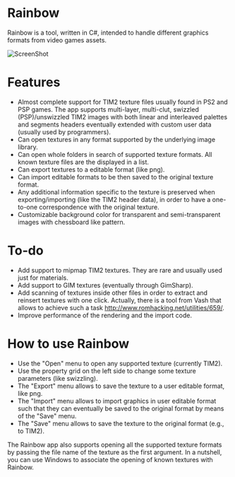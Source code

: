 Rainbow
=======

Rainbow is a tool, written in C#, intended to handle different graphics formats from video games assets.

![ScreenShot](http://i.imgur.com/FsrZ2SY.png)

Features
=======

* Almost complete support for TIM2 texture files usually found in PS2 and PSP games. The app supports multi-layer, multi-clut, swizzled (PSP)/unswizzled TIM2 images with both linear and interleaved palettes and segments headers eventually
extended with custom user data (usually used by programmers).
* Can open textures in any format supported by the underlying image library.
* Can open whole folders in search of supported texture formats. All known texture files are the displayed in a list.
* Can export textures to a editable format (like png).
* Can import editable formats to be then saved to the original texture format.
* Any additional information specific to the texture is preserved when exporting/importing (like the TIM2 header data), in order to have a one-to-one correspondence with the original texture.
* Customizable background color for transparent and semi-transparent images with chessboard like pattern.

To-do
=======
* Add support to mipmap TIM2 textures. They are rare and usually used just for materials.
* Add support to GIM textures (eventually through GimSharp).
* Add scanning of textures inside other files in order to extract and reinsert textures with one click. Actually, there is a tool from Vash that allows to achieve such a task http://www.romhacking.net/utilities/659/.
* Improve performance of the rendering and the import code.

How to use Rainbow
=======

* Use the "Open" menu to open any supported texture (currently TIM2).
* Use the property grid on the left side to change some texture parameters (like swizzling).
* The "Export" menu allows to save the texture to a user editable format, like png.
* The "Import" menu allows to import graphics in user editable format such that they can eventually be saved to the original format by means of the "Save" menu.
* The "Save" menu allows to save the texture to the original format (e.g., to TIM2).

The Rainbow app also supports opening all the supported texture formats by passing the file name of the texture as the first argument. In a nutshell, you can use Windows to associate the opening of known textures with Rainbow.
